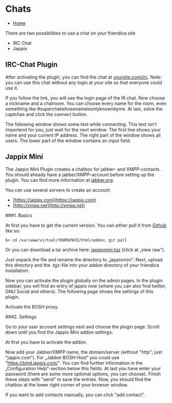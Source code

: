 Chats
=====

* [Home](help)

There are two possibilities to use a chat on your friendica site

* IRC Chat
* Jappix

IRC-Chat Plugin
---

After activating the plugin, you can find the chat at [yoursite.com/irc](../irc).
Note: you can use this chat without any login at your site so that everyone could use it.

If you follow the link, you will see the login page of the IR chat.
Now choose a nickname and a chatroom.
You can choose every name for the room, even something like #superchatwhosenameisonlyknownbyme.
At last, solve the captchas and click the connect button.

The following window shows some text while connecting.
This text isn't importend for you, just wait for the next window.
The first line shows your name and your current IP address.
The right part of the window shows all users.
The lower part of the window contains an input field. 

Jappix Mini
---

The Jappix Mini Plugin creates a chatbox for jabber- and XMPP-contacts.
You should already have a jabber/XMPP-account before setting up the plugin.
You can find more information at [jabber.org](http://www.jabber.org/).

You can use several servers to create an account:

* [https://jappix.com](https://jappix.com)
* [http://xmpp.net](http://xmpp.net)

###1. Basics

At first you have to get the current version. You can either pull it from [Github](https://github.com) like so:

	$> cd /var/www/virtual/YOURSPACE/html/addon; git pull

Or you can download a tar archive here: [jappixmini.tgz](https://github.com/friendica/friendica-addons/blob/master/jappixmini.tgz) (click at „view raw“).

Just unpack the file and rename the directory to „jappixmini“.
Next, upload this directory and the .tgz-file into your addon directory of your friendica installation.

Now you can activate the plugin globally on the admin pages.
In the plugin sidebar, you will find an entry of jappix now (where you can also find twitter, GNU Social and others).
The following page shows the settings of this plugin.

Activate the BOSH proxy.

###2. Settings

Go to your user account settings next and choose the plugin page.
Scroll down until you find the Jappix Mini addon settings.

At first you have to activate the addon.

Now add your Jabber/XMPP name, the domain/server (without "http"; just "jappix.com").
For „Jabber BOSH Host“ you could use "https://bind.jappix.com/".
You can find further information in the „Configuration Help“-section below this fields.
At last you have enter your password (there are some more optional options, you can choose).
Finish these steps with "send" to save the entries. 
Now, you should find the chatbox at the lower right corner of your browser window.

If you want to add contacts manually, you can click "add contact". 
